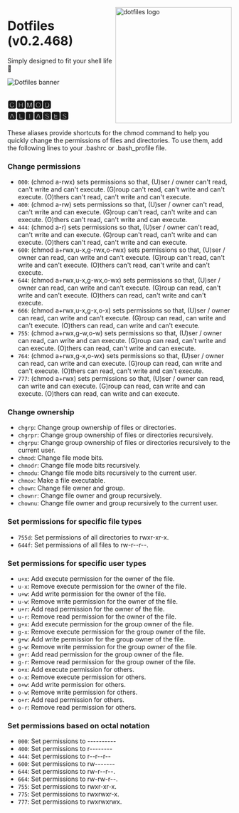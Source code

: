 <!-- markdownlint-disable MD033 MD041 -->

<img src="https://kura.pro/dotfiles/v2/images/logos/dotfiles.svg"
alt="dotfiles logo" width="261" align="right" />

<!-- markdownlint-enable MD033 MD041 -->

# Dotfiles (v0.2.468)

Simply designed to fit your shell life 🐚

![Dotfiles banner][banner]

## 🅲🅷🅼🅾🅳 🅰🅻🅸🅰🆂🅴🆂

These aliases provide shortcuts for the chmod command to help you
quickly change the permissions of files and directories. To use them,
add the following lines to your .bashrc or .bash_profile file.

### Change permissions

- `000`: (chmod a-rwx) sets permissions so that, (U)ser / owner can't
  read, can't write and can't execute. (G)roup can't read, can't write
  and can't execute. (O)thers can't read, can't write and can't execute.
- `400`: (chmod a-rw) sets permissions so that, (U)ser / owner can't
  read, can't write and can execute. (G)roup can't read, can't write and
  can execute. (O)thers can't read, can't write and can execute.
- `444`: (chmod a-r) sets permissions so that, (U)ser / owner can't
  read, can't write and can execute. (G)roup can't read, can't write and
  can execute. (O)thers can't read, can't write and can execute.
- `600`: (chmod a+rwx,u-x,g-rwx,o-rwx) sets permissions so that, (U)ser
  / owner can read, can write and can't execute. (G)roup can't read,
  can't write and can't execute. (O)thers can't read, can't write and
  can't execute.
- `644`: (chmod a+rwx,u-x,g-wx,o-wx) sets permissions so that, (U)ser /
  owner can read, can write and can't execute. (G)roup can read, can't
  write and can't execute. (O)thers can read, can't write and can't
  execute.
- `666`: (chmod a+rwx,u-x,g-x,o-x) sets permissions so that, (U)ser /
  owner can read, can write and can't execute. (G)roup can read, can
  write and can't execute. (O)thers can read, can write and can't
  execute.
- `755`: (chmod a+rwx,g-w,o-w) sets permissions so that, (U)ser / owner
  can read, can write and can execute. (G)roup can read, can't write
  and can execute. (O)thers can read, can't write and can execute.
- `764`: (chmod a+rwx,g-x,o-wx) sets permissions so that, (U)ser /
  owner can read, can write and can execute. (G)roup can read, can write
  and can't execute. (O)thers can read, can't write and can't execute.
- `777`: (chmod a+rwx) sets permissions so that, (U)ser / owner can
  read, can write and can execute. (G)roup can read, can write and can
  execute. (O)thers can read, can write and can execute.

### Change ownership

- `chgrp`: Change group ownership of files or directories.
- `chgrpr`: Change group ownership of files or directories recursively.
- `chgrpu`: Change group ownership of files or directories recursively
  to the current user.
- `chmod`: Change file mode bits.
- `chmodr`: Change file mode bits recursively.
- `chmodu`: Change file mode bits recursively to the current user.
- `chmox`: Make a file executable.
- `chown`: Change file owner and group.
- `chownr`: Change file owner and group recursively.
- `chownu`: Change file owner and group recursively to the current user.

### Set permissions for specific file types

- `755d`: Set permissions of all directories to rwxr-xr-x.
- `644f`: Set permissions of all files to rw-r--r--.

### Set permissions for specific user types

- `u+x`: Add execute permission for the owner of the file.
- `u-x`: Remove execute permission for the owner of the file.
- `u+w`: Add write permission for the owner of the file.
- `u-w`: Remove write permission for the owner of the file.
- `u+r`: Add read permission for the owner of the file.
- `u-r`: Remove read permission for the owner of the file.
- `g+x`: Add execute permission for the group owner of the file.
- `g-x`: Remove execute permission for the group owner of the file.
- `g+w`: Add write permission for the group owner of the file.
- `g-w`: Remove write permission for the group owner of the file.
- `g+r`: Add read permission for the group owner of the file.
- `g-r`: Remove read permission for the group owner of the file.
- `o+x`: Add execute permission for others.
- `o-x`: Remove execute permission for others.
- `o+w`: Add write permission for others.
- `o-w`: Remove write permission for others.
- `o+r`: Add read permission for others.
- `o-r`: Remove read permission for others.

### Set permissions based on octal notation

- `000`: Set permissions to ----------
- `400`: Set permissions to r--------
- `444`: Set permissions to r--r--r--
- `600`: Set permissions to rw-------
- `644`: Set permissions to rw-r--r--.
- `664`: Set permissions to rw-rw-r--.
- `755`: Set permissions to rwxr-xr-x.
- `775`: Set permissions to rwxrwxr-x.
- `777`: Set permissions to rwxrwxrwx.

[banner]: https://kura.pro/dotfiles/v2/images/titles/title-dotfiles.svg
